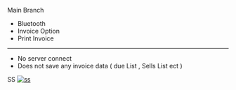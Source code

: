 Main Branch

* Bluetooth
* Invoice Option
* Print Invoice

--------------------
* No server connect
* Does not save any invoice data ( due List , Sells List ect )


SS
[![ss](ss "ss")](https://i.ibb.co/LRhYK6Z/1.jpg "ss")
